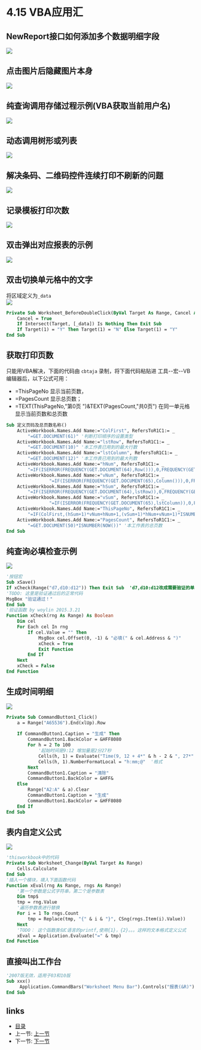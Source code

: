# 4.15 VBA应用汇
## NewReport接口如何添加多个数据明细字段
![](images/4.15.jpg)

## 点击图片后隐藏图片本身
![](images/4.15.1.jpg)

## 纯查询调用存储过程示例(VBA获取当前用户名)
![](images/4.15.8.png)

## 动态调用树形或列表
![](images/4.15.9.jpg)

## 解决条码、二维码控件连续打印不刷新的问题
![](images/4.15.10.jpg)

## 记录模板打印次数
![](images/4.15.2.png)

## 双击弹出对应报表的示例
![](images/4.15.3.png)

## 双击切换单元格中的文字
将区域定义为`_data`  
![](images/4.15.4.jpg)  
```vb
Private Sub Worksheet_BeforeDoubleClick(ByVal Target As Range, Cancel As Boolean)
	Cancel = True
	If Intersect(Target, [_data]) Is Nothing Then Exit Sub
	If Target(1) = "Y" Then Target(1) = "N" Else Target(1) = "Y"
End Sub
```

## 获取打印页数
只能用VBA解决，下面的代码由 `cbtaja` 录制，将下面代码粘贴进 工具--宏--VB编辑器后，以下公式可用：
- =ThisPageNo 显示当前页数，
- =PagesCount 显示总页数；
- =TEXT(ThisPageNo,"第0页 ")&TEXT(PagesCount,"共0页") 在同一单元格显示当前页数和总页数  
```vb
Sub 定义页码及总页数名称()
    ActiveWorkbook.Names.Add Name:="ColFirst", RefersToR1C1:= _
        "=GET.DOCUMENT(61)" '判断打印顺序的设置类型
    ActiveWorkbook.Names.Add Name:="lstRow", RefersToR1C1:= _
        "=GET.DOCUMENT(10)" '本工作表已用到的最大行数
    ActiveWorkbook.Names.Add Name:="lstColumn", RefersToR1C1:= _
        "=GET.DOCUMENT(12)" '本工作表已用到的最大列数
    ActiveWorkbook.Names.Add Name:="hNum", RefersToR1C1:= _
        "=IF(ISERROR(FREQUENCY(GET.DOCUMENT(64),Row())),0,FREQUENCY(GET.DOCUMENT(64),Row()))" 'hNum为本单元格上方的水平分页符个数
    ActiveWorkbook.Names.Add Name:="vNum", RefersToR1C1:= _
                "=IF(ISERROR(FREQUENCY(GET.DOCUMENT(65),Column())),0,FREQUENCY(GET.DOCUMENT(65),Column()))" ''本单元格左边的垂直分页个数
    ActiveWorkbook.Names.Add Name:="hSum", RefersToR1C1:= _
        "=IF(ISERROR(FREQUENCY(GET.DOCUMENT(64),lstRow)),0,FREQUENCY(GET.DOCUMENT(64),lstRow))" ''本工作表最后一个单元格上方的水平分页符个数
    ActiveWorkbook.Names.Add Name:="vSum", RefersToR1C1:= _
                "=IF(ISERROR(FREQUENCY(GET.DOCUMENT(65),lstColumn)),0,FREQUENCY(GET.DOCUMENT(65),lstColumn))" ''本工作表最后一个单元格左边的垂直分页个数
    ActiveWorkbook.Names.Add Name:="ThisPageNo", RefersToR1C1:= _
        "=IF(ColFirst,(hSum+1)*vNum+hNum+1,(vSum+1)*hNum+vNum+1)*ISNUMBER(NOW())" '单元格所在页码
    ActiveWorkbook.Names.Add Name:="PagesCount", RefersToR1C1:= _
        "=GET.DOCUMENT(50)*ISNUMBER(NOW())" '本工作表的总页数
End Sub
```

## 纯查询必填检查示例
![](images/4.15.5.jpg)  
```vb
'按钮宏
Sub xSave()
If xCheck(Range("d7,d10:d12")) Then Exit Sub  'd7,d10:d12改成需要验证的单元格区域
'TODO: 这里是验证通过后的正常代码
MsgBox "验证通过！"
End Sub
'验证函数 by woylin 2015.3.21
Function xCheck(rng As Range) As Boolean
    Dim cel
    For Each cel In rng
        If cel.Value = "" Then
            MsgBox cel.Offset(0, -1) & "必填(" & cel.Address & ")"
            xCheck = True
            Exit Function
        End If
    Next
    xCheck = False
End Function
```

## 生成时间明细
![](images/4.15.6.jpg)    
```vb
Private Sub CommandButton1_Click()
	a = Range("A65536").End(xlUp).Row
	
	If CommandButton1.Caption = "生成" Then
		CommandButton1.BackColor = &HFF8080
		For h = 2 To 100
			'起始时间是9:12 增加量是2分27秒
			Cells(h, 1) = Evaluate("Time(9, 12 + 4*" & h - 2 & ", 27*" & h - 2 & ")")   
			Cells(h, 1).NumberFormatLocal = "h:mm;@"  '格式
		Next
		CommandButton1.Caption = "清除"
		CommandButton1.BackColor = &HFF&
	Else
		Range("A2:A" & a).Clear
		CommandButton1.Caption = "生成"
		CommandButton1.BackColor = &HFF8080
	End If
End Sub
```

## 表内自定义公式
![](images/4.15.7.jpg)    
```vb
'thisworkbook中的代码
Private Sub Worksheet_Change(ByVal Target As Range)
    Cells.Calculate
End Sub
'插入一个模块，填入下面函数代码
Function xEval(rng As Range, rngs As Range)
    '第一个参数是公式字符串，第二个是参数表
    Dim tmp$
    tmp = rng.Value
    '遍历参数表进行替换
    For i = 1 To rngs.Count
        tmp = Replace(tmp, "{" & i & "}", CSng(rngs.Item(i).Value))
    Next
    'TODO： 这个函数类似C语言的printf,使用{1}，{2}。。。这样的文本格式定义公式
    xEval = Application.Evaluate("=" & tmp)
End Function
```

## 直接叫出工作台   
```vb
'2007版无效，适用于03和10版
Sub xxx()
     Application.CommandBars("Worksheet Menu Bar").Controls("报表(&R)").Controls(1).Execute
End Sub
```

## links
  * [目录](<preface.md>)
  * 上一节: [上一节](<04.14.md>)
  * 下一节: [下一节](<05.0.md>)
